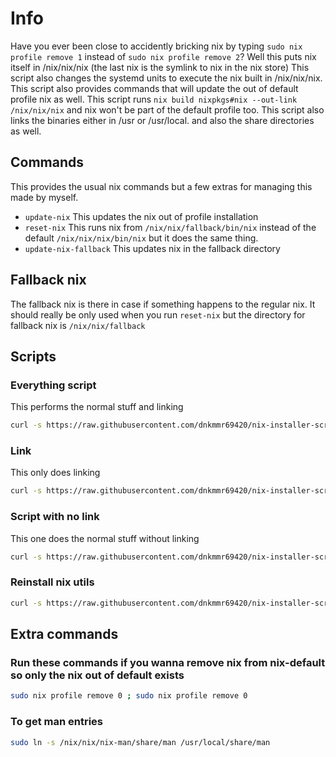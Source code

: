 # Info

Have you ever been close to accidently bricking nix by typing `sudo nix profile remove 1` instead of `sudo nix profile remove 2`? Well this puts nix itself in /nix/nix/nix (the last nix is the symlink to nix in the nix store) This script also changes the systemd units to execute the nix built in /nix/nix/nix. This script also provides commands that will update the out of default profile nix as well. This script runs `nix build nixpkgs#nix --out-link /nix/nix/nix` and nix won't be part of the default profile too. This script also links the binaries either in /usr or /usr/local. and also the share directories as well.

## Commands

This provides the usual nix commands but a few extras for managing this made by myself.

- `update-nix` This updates the nix out of profile installation
- `reset-nix` This runs nix from `/nix/nix/fallback/bin/nix` instead of the default `/nix/nix/nix/bin/nix` but it does the same thing.
- `update-nix-fallback` This updates nix in the fallback directory

## Fallback nix

The fallback nix is there in case if something happens to the regular nix. It should really be only used when you run `reset-nix` but the directory for fallback nix is `/nix/nix/fallback`



## Scripts

### Everything script

This performs the normal stuff and linking

```bash
curl -s https://raw.githubusercontent.com/dnkmmr69420/nix-installer-scripts/main/nix-out-of-default/setup.sh | bash -s /usr/local
```
### Link

This only does linking

```bash
curl -s https://raw.githubusercontent.com/dnkmmr69420/nix-installer-scripts/main/nix-out-of-default/build-scripts/nix-link.sh | bash -s /usr/local
```

### Script with no link

This one does the normal stuff without linking

```bash
curl -s https://raw.githubusercontent.com/dnkmmr69420/nix-installer-scripts/main/nix-out-of-default/setup-nolink.sh | bash
```

### Reinstall nix utils

```bash
curl -s https://raw.githubusercontent.com/dnkmmr69420/nix-installer-scripts/main/nix-out-of-default/build-scripts/nix-utils-install.sh | bash
```

## Extra commands

### Run these commands if you wanna remove nix from nix-default so only the nix out of default exists

```bash
sudo nix profile remove 0 ; sudo nix profile remove 0
```

### To get man entries

```bash
sudo ln -s /nix/nix/nix-man/share/man /usr/local/share/man
```
